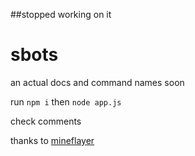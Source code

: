 ##stopped working on it

# sbots

an actual docs and command names soon

run `npm i` then `node app.js`

check comments

thanks to [mineflayer](https://github.com/PrismarineJS/mineflayer/)
